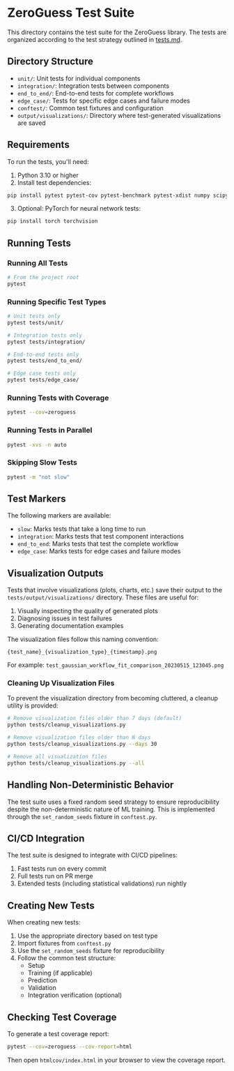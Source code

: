 # ZeroGuess Test Suite

This directory contains the test suite for the ZeroGuess library. The tests are organized according to the test strategy outlined in [tests.md](../tests.md).

## Directory Structure

- `unit/`: Unit tests for individual components
- `integration/`: Integration tests between components
- `end_to_end/`: End-to-end tests for complete workflows
- `edge_case/`: Tests for specific edge cases and failure modes
- `conftest/`: Common test fixtures and configuration
- `output/visualizations/`: Directory where test-generated visualizations are saved

## Requirements

To run the tests, you'll need:

1. Python 3.10 or higher
2. Install test dependencies:

```bash
pip install pytest pytest-cov pytest-benchmark pytest-xdist numpy scipy
```

3. Optional: PyTorch for neural network tests:

```bash
pip install torch torchvision
```

## Running Tests

### Running All Tests

```bash
# From the project root
pytest
```

### Running Specific Test Types

```bash
# Unit tests only
pytest tests/unit/

# Integration tests only
pytest tests/integration/

# End-to-end tests only
pytest tests/end_to_end/

# Edge case tests only
pytest tests/edge_case/
```

### Running Tests with Coverage

```bash
pytest --cov=zeroguess
```

### Running Tests in Parallel

```bash
pytest -xvs -n auto
```

### Skipping Slow Tests

```bash
pytest -m "not slow"
```

## Test Markers

The following markers are available:

- `slow`: Marks tests that take a long time to run
- `integration`: Marks tests that test component interactions
- `end_to_end`: Marks tests that test the complete workflow
- `edge_case`: Marks tests for edge cases and failure modes

## Visualization Outputs

Tests that involve visualizations (plots, charts, etc.) save their output to the `tests/output/visualizations/` directory. These files are useful for:

1. Visually inspecting the quality of generated plots
2. Diagnosing issues in test failures
3. Generating documentation examples

The visualization files follow this naming convention:
```
{test_name}_{visualization_type}_{timestamp}.png
```

For example: `test_gaussian_workflow_fit_comparison_20230515_123045.png`

### Cleaning Up Visualization Files

To prevent the visualization directory from becoming cluttered, a cleanup utility is provided:

```bash
# Remove visualization files older than 7 days (default)
python tests/cleanup_visualizations.py

# Remove visualization files older than N days
python tests/cleanup_visualizations.py --days 30

# Remove all visualization files
python tests/cleanup_visualizations.py --all
```

## Handling Non-Deterministic Behavior

The test suite uses a fixed random seed strategy to ensure reproducibility despite the non-deterministic nature of ML training. This is implemented through the `set_random_seeds` fixture in `conftest.py`.

## CI/CD Integration

The test suite is designed to integrate with CI/CD pipelines:

1. Fast tests run on every commit
2. Full tests run on PR merge
3. Extended tests (including statistical validations) run nightly

## Creating New Tests

When creating new tests:

1. Use the appropriate directory based on test type
2. Import fixtures from `conftest.py`
3. Use the `set_random_seeds` fixture for reproducibility
4. Follow the common test structure:
   - Setup
   - Training (if applicable)
   - Prediction
   - Validation
   - Integration verification (optional)

## Checking Test Coverage

To generate a test coverage report:

```bash
pytest --cov=zeroguess --cov-report=html
```

Then open `htmlcov/index.html` in your browser to view the coverage report. 